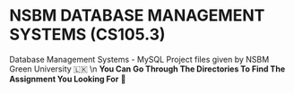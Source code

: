 # NSBM DATABASE MANAGEMENT SYSTEMS (CS105.3)
Database Management Systems - MySQL Project files given by NSBM Green University 🇱🇰 \n
**You Can Go Through The Directories To Find The Assignment You Looking For** :metal:

